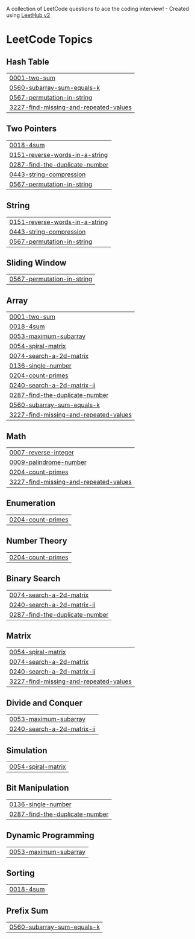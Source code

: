 A collection of LeetCode questions to ace the coding interview! - Created using [LeetHub v2](https://github.com/arunbhardwaj/LeetHub-2.0)
<!---LeetCode Topics Start-->
# LeetCode Topics
## Hash Table
|  |
| ------- |
| [0001-two-sum](https://github.com/Tishajain122004/DSA/tree/master/0001-two-sum) |
| [0560-subarray-sum-equals-k](https://github.com/Tishajain122004/DSA/tree/master/0560-subarray-sum-equals-k) |
| [0567-permutation-in-string](https://github.com/Tishajain122004/DSA/tree/master/0567-permutation-in-string) |
| [3227-find-missing-and-repeated-values](https://github.com/Tishajain122004/DSA/tree/master/3227-find-missing-and-repeated-values) |
## Two Pointers
|  |
| ------- |
| [0018-4sum](https://github.com/Tishajain122004/DSA/tree/master/0018-4sum) |
| [0151-reverse-words-in-a-string](https://github.com/Tishajain122004/DSA/tree/master/0151-reverse-words-in-a-string) |
| [0287-find-the-duplicate-number](https://github.com/Tishajain122004/DSA/tree/master/0287-find-the-duplicate-number) |
| [0443-string-compression](https://github.com/Tishajain122004/DSA/tree/master/0443-string-compression) |
| [0567-permutation-in-string](https://github.com/Tishajain122004/DSA/tree/master/0567-permutation-in-string) |
## String
|  |
| ------- |
| [0151-reverse-words-in-a-string](https://github.com/Tishajain122004/DSA/tree/master/0151-reverse-words-in-a-string) |
| [0443-string-compression](https://github.com/Tishajain122004/DSA/tree/master/0443-string-compression) |
| [0567-permutation-in-string](https://github.com/Tishajain122004/DSA/tree/master/0567-permutation-in-string) |
## Sliding Window
|  |
| ------- |
| [0567-permutation-in-string](https://github.com/Tishajain122004/DSA/tree/master/0567-permutation-in-string) |
## Array
|  |
| ------- |
| [0001-two-sum](https://github.com/Tishajain122004/DSA/tree/master/0001-two-sum) |
| [0018-4sum](https://github.com/Tishajain122004/DSA/tree/master/0018-4sum) |
| [0053-maximum-subarray](https://github.com/Tishajain122004/DSA/tree/master/0053-maximum-subarray) |
| [0054-spiral-matrix](https://github.com/Tishajain122004/DSA/tree/master/0054-spiral-matrix) |
| [0074-search-a-2d-matrix](https://github.com/Tishajain122004/DSA/tree/master/0074-search-a-2d-matrix) |
| [0136-single-number](https://github.com/Tishajain122004/DSA/tree/master/0136-single-number) |
| [0204-count-primes](https://github.com/Tishajain122004/DSA/tree/master/0204-count-primes) |
| [0240-search-a-2d-matrix-ii](https://github.com/Tishajain122004/DSA/tree/master/0240-search-a-2d-matrix-ii) |
| [0287-find-the-duplicate-number](https://github.com/Tishajain122004/DSA/tree/master/0287-find-the-duplicate-number) |
| [0560-subarray-sum-equals-k](https://github.com/Tishajain122004/DSA/tree/master/0560-subarray-sum-equals-k) |
| [3227-find-missing-and-repeated-values](https://github.com/Tishajain122004/DSA/tree/master/3227-find-missing-and-repeated-values) |
## Math
|  |
| ------- |
| [0007-reverse-integer](https://github.com/Tishajain122004/DSA/tree/master/0007-reverse-integer) |
| [0009-palindrome-number](https://github.com/Tishajain122004/DSA/tree/master/0009-palindrome-number) |
| [0204-count-primes](https://github.com/Tishajain122004/DSA/tree/master/0204-count-primes) |
| [3227-find-missing-and-repeated-values](https://github.com/Tishajain122004/DSA/tree/master/3227-find-missing-and-repeated-values) |
## Enumeration
|  |
| ------- |
| [0204-count-primes](https://github.com/Tishajain122004/DSA/tree/master/0204-count-primes) |
## Number Theory
|  |
| ------- |
| [0204-count-primes](https://github.com/Tishajain122004/DSA/tree/master/0204-count-primes) |
## Binary Search
|  |
| ------- |
| [0074-search-a-2d-matrix](https://github.com/Tishajain122004/DSA/tree/master/0074-search-a-2d-matrix) |
| [0240-search-a-2d-matrix-ii](https://github.com/Tishajain122004/DSA/tree/master/0240-search-a-2d-matrix-ii) |
| [0287-find-the-duplicate-number](https://github.com/Tishajain122004/DSA/tree/master/0287-find-the-duplicate-number) |
## Matrix
|  |
| ------- |
| [0054-spiral-matrix](https://github.com/Tishajain122004/DSA/tree/master/0054-spiral-matrix) |
| [0074-search-a-2d-matrix](https://github.com/Tishajain122004/DSA/tree/master/0074-search-a-2d-matrix) |
| [0240-search-a-2d-matrix-ii](https://github.com/Tishajain122004/DSA/tree/master/0240-search-a-2d-matrix-ii) |
| [3227-find-missing-and-repeated-values](https://github.com/Tishajain122004/DSA/tree/master/3227-find-missing-and-repeated-values) |
## Divide and Conquer
|  |
| ------- |
| [0053-maximum-subarray](https://github.com/Tishajain122004/DSA/tree/master/0053-maximum-subarray) |
| [0240-search-a-2d-matrix-ii](https://github.com/Tishajain122004/DSA/tree/master/0240-search-a-2d-matrix-ii) |
## Simulation
|  |
| ------- |
| [0054-spiral-matrix](https://github.com/Tishajain122004/DSA/tree/master/0054-spiral-matrix) |
## Bit Manipulation
|  |
| ------- |
| [0136-single-number](https://github.com/Tishajain122004/DSA/tree/master/0136-single-number) |
| [0287-find-the-duplicate-number](https://github.com/Tishajain122004/DSA/tree/master/0287-find-the-duplicate-number) |
## Dynamic Programming
|  |
| ------- |
| [0053-maximum-subarray](https://github.com/Tishajain122004/DSA/tree/master/0053-maximum-subarray) |
## Sorting
|  |
| ------- |
| [0018-4sum](https://github.com/Tishajain122004/DSA/tree/master/0018-4sum) |
## Prefix Sum
|  |
| ------- |
| [0560-subarray-sum-equals-k](https://github.com/Tishajain122004/DSA/tree/master/0560-subarray-sum-equals-k) |
<!---LeetCode Topics End-->